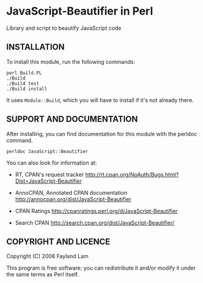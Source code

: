 # JavaScript-Beautifier in Perl

Library and script to beautify JavaScript code

## INSTALLATION

To install this module, run the following commands:

	perl Build.PL
	./Build
	./Build test
	./Build install

It uses `Module::Build`, which you will have to install if it's not
already there.

## SUPPORT AND DOCUMENTATION

After installing, you can find documentation for this module with the
perldoc command.

    perldoc JavaScript::Beautifier

You can also look for information at:

* RT, CPAN's request tracker http://rt.cpan.org/NoAuth/Bugs.html?Dist=JavaScript-Beautifier

* AnnoCPAN, Annotated CPAN documentation http://annocpan.org/dist/JavaScript-Beautifier

* CPAN Ratings http://cpanratings.perl.org/d/JavaScript-Beautifier

* Search CPAN http://search.cpan.org/dist/JavaScript-Beautifier/


## COPYRIGHT AND LICENCE

Copyright (C) 2008 Fayland Lam

This program is free software; you can redistribute it and/or modify it
under the same terms as Perl itself.

